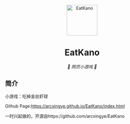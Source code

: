 <p align="center">
  <a href="https://xingye.me/game/eatkano"><img src="https://github.com/Huilong0366/Eat-Golden-Shrimp-Balls/blob/main/static/image/AfterClicking.png?raw=true" width="100" height="100" alt="EatKano"></a>
</p>
<div align="center">

# EatKano

_🦌 网页小游戏 🥛_

</div>


## 简介

小游戏：吃掉金丝虾球

Github Page:https://arcxingye.github.io/EatKano/index.html

一时兴起做的，开源自https://github.com/arcxingye/EatKano

